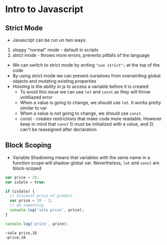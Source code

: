 
# Intro to Javascript

## Strict Mode
- Javascript can be run un two ways:
 1) sloppy "normal" mode - default in scripts
 2) strict mode - throws more errors, prevents pitfalls of the language
- We can switch to strict mode by writing `"use strict";` at the top of the code
- By using strict mode we can prevent ourselves from overwiriting global objects and mutating existing properties 
- _Hoisting_ is the ability in js to access a variable before it is created
  - To avoid this issue we can use `let` and `const` as they will throw unitiliazed error
  - When a value is going to change, we should use `let`. It works pretty similar to var
  - When a value is not going to change, we should use `const`.  
   - const - creates restrictions that make code more readable. However keep in mind that `const` 1) must be initialized with a value, and 2) can't be reassigned after declaration  

## Block Scoping
- Variable Shadowing means that variables with the same name in a function scope will shadow global var. Nevertheless, `let` and `const` are block-scoped
```javascript
var price = 20;
var isSale = true;

if (isSale) {
  // discount price of product
  var price = 20 - 2; 
  // do something 
  console.log('sale price', price);
}

console.log('price', price);
```

```
›sale price,18
›price,18
```
